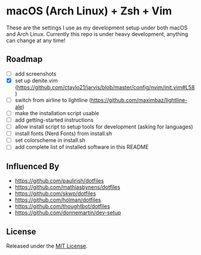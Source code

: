 # macOS (Arch Linux) + Zsh + Vim

These are the settings I use as my development setup under both macOS and Arch Linux.
Currently this repo is under heavy development, anything can change at any time!

## Roadmap

- [ ] add screenshots
- [x] set up denite.vim (https://github.com/ctaylo21/jarvis/blob/master/config/nvim/init.vim#L58)
- [ ] switch from airline to lightline (https://github.com/maximbaz/lightline-ale)
- [ ] make the installation script usable
- [ ] add getting-started instructions
- [ ] allow install script to setup tools for development (asking for languages)
- [ ] install fonts (Nerd Fonts) from install.sh
- [ ] set colorscheme in install.sh
- [ ] add complete list of installed software in this README

## Influenced By

- https://github.com/paulirish/dotfiles
- https://github.com/mathiasbynens/dotfiles
- https://github.com/skwp/dotfiles
- https://github.com/holman/dotfiles
- https://github.com/thoughtbot/dotfiles
- https://github.com/donnemartin/dev-setup

## License

Released under the [MIT License](LICENSE).

